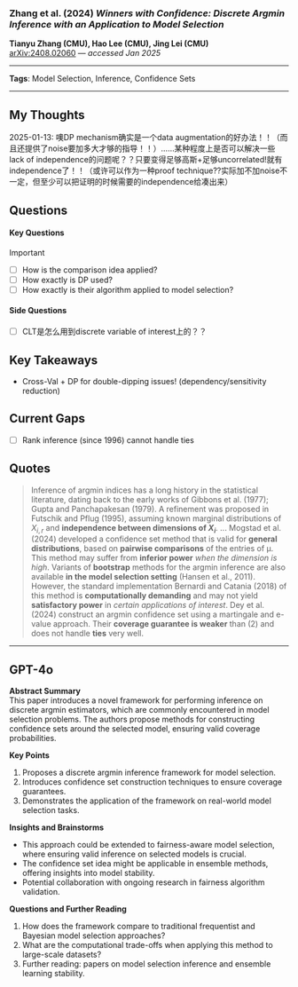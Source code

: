 ### **Zhang et al. (2024)** *Winners with Confidence: Discrete Argmin Inference with an Application to Model Selection*  
**Tianyu Zhang (CMU), Hao Lee (CMU), Jing Lei (CMU)**  
[arXiv:2408.02060](https://arxiv.org/abs/2408.02060) — *accessed Jan 2025*  

---

**Tags**: Model Selection, Inference, Confidence Sets

---


## My Thoughts 

2025-01-13: 噢DP mechanism确实是一个data augmentation的好办法！！（而且还提供了noise要加多大才够的指导！！）……某种程度上是否可以解决一些lack of independence的问题呢？？只要变得足够高斯+足够uncorrelated!就有independence了！！（或许可以作为一种proof technique??实际加不加noise不一定，但至少可以把证明的时候需要的independence给凑出来） 

## Questions
#### Key Questions

> [!IMPORTANT]
> - [ ] How is the comparison idea applied?
> - [ ] How exactly is DP used?
> - [ ] How exactly is their algorithm applied to model selection?

#### Side Questions
 - [ ] CLT是怎么用到discrete variable of interest上的？？


## Key Takeaways
* Cross-Val + DP for double-dipping issues! (dependency/sensitivity reduction)

## Current Gaps
- [ ] Rank inference (since 1996) cannot handle ties

## Quotes

> Inference of argmin indices has a long history in the statistical literature, dating back to the early works of Gibbons et al. (1977); Gupta and Panchapakesan (1979). A refinement was proposed in Futschik and Pflug (1995), assuming known marginal distributions of $X_{i,r}$ and **independence between dimensions of $X_i$**. ... Mogstad et al. (2024) developed a confidence set method that is valid for **general distributions**, based on **pairwise comparisons** of the entries of μ. This method may suffer from **inferior power** *when the dimension is high*. Variants of **bootstrap** methods for the argmin inference are also available **in the model selection setting** (Hansen et al., 2011). However, the standard implementation Bernardi and Catania (2018) of this method is **computationally demanding** and may not yield **satisfactory power** in *certain applications of interest*. Dey et al. (2024) construct an argmin confidence set using a martingale and e-value approach. Their **coverage guarantee is weaker** than (2) and does not handle **ties** very well.

---

## GPT-4o

**Abstract Summary**  
This paper introduces a novel framework for performing inference on discrete argmin estimators, which are commonly encountered in model selection problems. The authors propose methods for constructing confidence sets around the selected model, ensuring valid coverage probabilities.



**Key Points**  
1. Proposes a discrete argmin inference framework for model selection.  
2. Introduces confidence set construction techniques to ensure coverage guarantees.  
3. Demonstrates the application of the framework on real-world model selection tasks.



**Insights and Brainstorms**  
- This approach could be extended to fairness-aware model selection, where ensuring valid inference on selected models is crucial.  
- The confidence set idea might be applicable in ensemble methods, offering insights into model stability.  
- Potential collaboration with ongoing research in fairness algorithm validation.



**Questions and Further Reading**  
1. How does the framework compare to traditional frequentist and Bayesian model selection approaches?  
2. What are the computational trade-offs when applying this method to large-scale datasets?  
3. Further reading: papers on model selection inference and ensemble learning stability.
